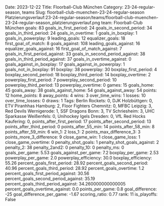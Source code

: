Date: 2023-12-22
Title: Floorball-Club München
Category: 23-24-regular-season, teams
Slug: floorball-club-muenchen-23-24-regular-season
Platzierungsverlauf:23-24-regular-season/teams/floorball-club-muenchen-23-24-regular-season_platzierungsverlauf.png
team: Floorball-Club München
goals: 83
goals_in_first_period: 24
goals_in_second_period: 34
goals_in_third_period: 24
goals_in_overtime: 1
goals_in_boxplay: 1
goals_in_powerplay: 9
leading_goals: 12
equalizer_goals: 18
first_goal_of_match: 8
goals_against: 108
leading_goals_against: 16
equalizer_goals_against: 16
first_goal_of_match_against: 7
goals_in_first_period_against: 33
goals_in_second_period_against: 38
goals_in_third_period_against: 37
goals_in_overtime_against: 0
goals_against_in_boxplay: 17
goals_against_in_powerplay: 1
goals_not_in_boxplay: 91
boxplay: 38
powerplay: 30
boxplay_first_period: 4
boxplay_second_period: 18
boxplay_third_period: 14
boxplay_overtime: 2
powerplay_first_period: 7
powerplay_second_period: 10
powerplay_third_period: 13
powerplay_overtime: 0
games: 15
goals_home: 45
goals_away: 38
goals_against_home: 54
goals_against_away: 54
points: 12
home_points: 8
away_points: 4
wins: 3
over_time_wins: 1
losses: 10
over_time_losses: 0
draws: 1
Tags:  Berlin Rockets: 0,  DJK Holzbüttgen: 0,  ETV Piranhhas Hamburg: 2,  Floor Fighters Chemnitz: 0,  MFBC Leipzig: 3,  Red Devils Wernigerode: 1,  SSF Dragons Bonn: 3,  TV Schriesheim: 3,  UHC Sparkasse Weißenfels: 0,  Unihockey Igels Dresden: 0,  VfL Red Hocks Kaufering: 0,
points_after_first_period: 17
points_after_second_period: 13
points_after_third_period: 0
points_after_55_min: 14
points_after_58_min: 8
points_after_59_min: 6
win_1: 2
loss_1: 2
points_max_difference_3: 3
points_more_3_difference: 9
close_game_win: 1
close_game_loss: 1
close_game_overtime: 0
penalty_shot_goals: 1
penalty_shot_goals_against: 2
penalty_2: 38
penalty_2and2: 0
penalty_10: 0
penalty_ms: 0
goals_per_game: 5.53
goals_against_per_game: 7.2
boxplay_per_game: 2.53
powerplay_per_game: 2.0
powerplay_efficiency: 30.0
boxplay_efficiency: 55.26
percent_goals_first_period: 28.92
percent_goals_second_period: 40.96
percent_goals_third_period: 28.92
percent_goals_overtime: 1.2
percent_goals_first_period_against: 30.56
percent_goals_second_period_against: 35.19
percent_goals_third_period_against: 34.260000000000005
percent_goals_overtime_against: 0.0
points_per_game: 0.8
goal_difference: -25
goal_difference_per_game: -1.67
scoring_ratio: 0.77
rank: 11
is_playoffs: False
